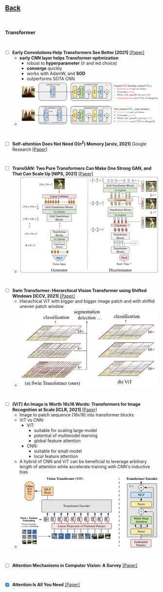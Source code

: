 ## [Back](README.md)

<br>

### Transformer

<br>

- [ ] **Early Convolutions Help Transformers See Better [2021]** [[Paper]](pdfs/Early-Convolutions-Help-Transformers-See-Better.pdf)
  - **early CNN layer helps Transformer opitmization**
    - robust to **hyperparameter** (lr and wd choice)
    - **converge** quickly
    - works with AdamW, and **SGD**
    - outperforms SOTA CNN
  - ![nn](imgs/cv/early-cnn-help-transformer.png)

<br>

- [ ] **Self-attention Does Not Need O($n^2$) Memory [arxiv, 2021]** Google Research [[Paper]](pdfs/2112.05682.pdf)

<br>

- [ ] **TransGAN: Two Pure Transformers Can Make One Strong GAN, and That Can Scale Up [NIPS, 2021]** [[Paper]](pdfs/2102.07074.pdf)
  - ![nn](imgs/cv/transgan.png)

<br>

- [ ] **Swin Transformer: Hierarchical Vision Transformer using Shifted Windows [ICCV, 2021]** [[Paper]](pdfs/2103.14030.pdf)
  - Hierachical ViT with bigger and bigger image patch and with shiftid uneven patch window
  - ![nn](imgs/pmc/swin_vit.png)
<br>

- [ ] **(ViT) An Image is Worth 16x16 Words: Transformers for Image Recognition at Scale [ICLR, 2021]** [[Paper]](pdfs/2010.11929.pdf)
  - Image to patch sequence (16x16) into transformer blocks
  - ViT vs CNN:
    - ViT:
      - suitable for scaling large model
      - potential of multimodel learning
      - global feature attention
    - CNN:
      - suitable for small model
      - local feature attention
  - A hybrid of CNN and ViT can be beneficial to leverage arbitrary length of attention while accelerate training with CNN's inductive bias
  - ![nn](imgs/cv/vit.png)
<br>

- [ ] **Attention Mechanisms in Computer Vision: A Survey** [[Paper]](pdfs/attention_in_cv.pdf)

<br>

- [x] **Attention Is All You Need** [[Paper]](pdfs/1706.03762.pdf)

<br>
